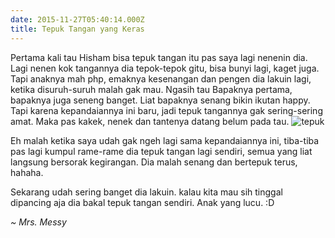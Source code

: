 ```yaml
---
date: 2015-11-27T05:40:14.000Z
title: Tepuk Tangan yang Keras
---
```



Pertama kali tau Hisham bisa tepuk tangan itu pas saya lagi nenenin dia. Lagi nenen kok tangannya dia tepok-tepok gitu, bisa bunyi lagi, kaget juga. Tapi anaknya mah php, emaknya kesenangan dan pengen dia lakuin lagi, ketika disuruh-suruh malah gak mau. 
Ngasih tau Bapaknya pertama, bapaknya juga seneng banget. Liat bapaknya senang bikin ikutan happy. Tapi karena kepandaiannya ini baru, jadi tepuk tangannya gak sering-sering amat. Maka pas kakek, nenek dan tantenya datang belum pada tau. 
![tepuk](http://bidanku.com/images/melihat-perkembangan-bayi-dari-cara-bertepuk-tangan.JPG)

Eh malah ketika saya udah gak ngeh lagi sama kepandaiannya ini, tiba-tiba pas lagi kumpul rame-rame dia tepuk tangan lagi sendiri, semua yang liat langsung bersorak kegirangan. Dia malah senang dan bertepuk terus, hahaha.

Sekarang udah sering banget dia lakuin. kalau kita mau sih tinggal dipancing aja dia bakal tepuk tangan sendiri. Anak yang lucu.  :D


*~ Mrs. Messy*